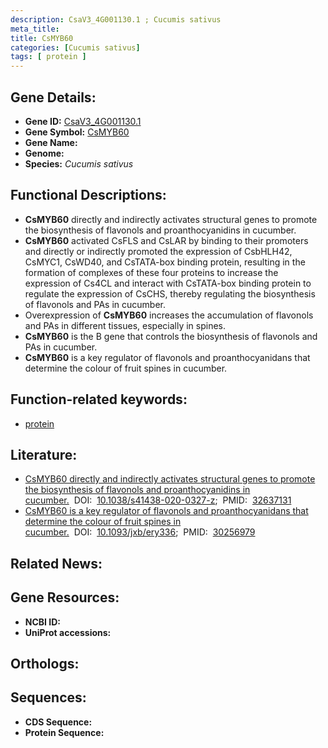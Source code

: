 ```yaml
---
description: CsaV3_4G001130.1 ; Cucumis sativus
meta_title:
title: CsMYB60
categories: [Cucumis sativus]
tags: [ protein ]
---
```


## Gene Details:
- **Gene ID:** [CsaV3_4G001130.1]()
- **Gene Symbol:** <u>CsMYB60</u>
- **Gene Name:** 
- **Genome:** []()
- **Species:** *Cucumis sativus*

## Functional Descriptions:
   - **CsMYB60** directly and indirectly activates structural genes to promote the biosynthesis of flavonols and proanthocyanidins in cucumber.
   - **CsMYB60** activated CsFLS and CsLAR by binding to their promoters and directly or indirectly promoted the expression of CsbHLH42, CsMYC1, CsWD40, and CsTATA-box binding protein, resulting in the formation of complexes of these four proteins to increase the expression of Cs4CL and interact with CsTATA-box binding protein to regulate the expression of CsCHS, thereby regulating the biosynthesis of flavonols and PAs in cucumber.
   - Overexpression of **CsMYB60** increases the accumulation of flavonols and PAs in different tissues, especially in spines.
   - **CsMYB60** is the B gene that controls the biosynthesis of flavonols and PAs in cucumber.
   - **CsMYB60** is a key regulator of flavonols and proanthocyanidans that determine the colour of fruit spines in cucumber.

## Function-related keywords:
   - [protein](/tags/protein/)

## Literature:
   - [CsMYB60 directly and indirectly activates structural genes to promote the biosynthesis of flavonols and proanthocyanidins in cucumber.](https://doi.org/10.1038/s41438-020-0327-z)&nbsp;&nbsp;DOI:&nbsp;&nbsp;[10.1038/s41438-020-0327-z](https://doi.org/10.1038/s41438-020-0327-z);&nbsp;&nbsp;PMID:&nbsp;&nbsp;[32637131](https://pubmed.ncbi.nlm.nih.gov/32637131/)
   - [CsMYB60 is a key regulator of flavonols and proanthocyanidans that determine the colour of fruit spines in cucumber.](https://doi.org/10.1093/jxb/ery336)&nbsp;&nbsp;DOI:&nbsp;&nbsp;[10.1093/jxb/ery336](https://doi.org/10.1093/jxb/ery336);&nbsp;&nbsp;PMID:&nbsp;&nbsp;[30256979](https://pubmed.ncbi.nlm.nih.gov/30256979/)

## Related News:

## Gene Resources:
- **NCBI ID:**  [](https://www.ncbi.nlm.nih.gov/gene/?term=)
- **UniProt accessions:**  [](https://www.uniprot.org/uniprotkb//entry)

## Orthologs:

## Sequences:
- **CDS Sequence:**
- **Protein Sequence:**
